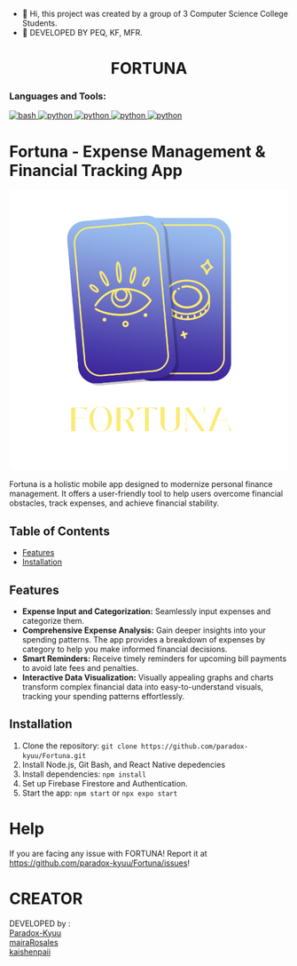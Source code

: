 
- 👋 Hi, this project was created by a group of 3 Computer Science College Students.
- 👀 DEVELOPED BY PEQ, KF, MFR.



#
<h1 align="center">FORTUNA</h1>

<h3 align="left">Languages and Tools:</h3>
<p align="left"> <a href="https://www.gnu.org/software/bash/" target="_blank"> <img src="https://www.vectorlogo.zone/logos/gnu_bash/gnu_bash-icon.svg" alt="bash" width="40" height="40"/> </a></a> <a href="https://reactnative.dev/" target="_blank"> <img src="https://d33wubrfki0l68.cloudfront.net/554c3b0e09cf167f0281fda839a5433f2040b349/ecfc9/img/header_logo.svg" alt="python" width="40" height="40"/> </a>
<a href="https://code.visualstudio.com/" target="_blank"> <img src="https://cdn.freebiesupply.com/logos/large/2x/visual-studio-code-logo-svg-vector.svg" alt="python" width="40" height="40"/> </a>
<a href="https://firebase.google.com/" target="_blank"> <img src="https://www.gstatic.com/devrel-devsite/prod/v305546bcb5d253cf3be5a548268e131fc74d5e15542d870fcfdb689895966994/firebase/images/lockup.svg" alt="python" width="80" height="80"/> </a>
<a href="https://nodejs.org/en" target="_blank"> <img src="https://nodejs.org/static/images/logo.svg" alt="python" width="80" height="80"/> </a>



</p><be>

# Fortuna - Expense Management & Financial Tracking App

![Fortuna Logo](assets/logo_violet_gold_nobg.png) 

Fortuna is a holistic mobile app designed to modernize personal finance management. It offers a user-friendly tool to help users overcome financial obstacles, track expenses, and achieve financial stability.

## Table of Contents
- [Features](#features)
- [Installation](#installation)


## Features
- **Expense Input and Categorization:** Seamlessly input expenses and categorize them.
- **Comprehensive Expense Analysis:** Gain deeper insights into your spending patterns. The app provides a breakdown of expenses by category to help you make informed financial decisions.
- **Smart Reminders:** Receive timely reminders for upcoming bill payments to avoid late fees and penalties.
- **Interactive Data Visualization:** Visually appealing graphs and charts transform complex financial data into easy-to-understand visuals, tracking your spending patterns effortlessly.

## Installation
1. Clone the repository: `git clone https://github.com/paradox-kyuu/Fortuna.git`
2. Install Node.js, Git Bash, and React Native depedencies
3. Install dependencies: `npm install`
4. Set up Firebase Firestore and Authentication.
5. Start the app: `npm start` or `npx expo start`

   
# Help
If you are facing any issue with FORTUNA! Report it at https://github.com/paradox-kyuu/Fortuna/issues!


# CREATOR
DEVELOPED by : <br>
[Paradox-Kyuu](https://github.com/paradox-kyuu/) <br>
[mairaRosales](https://github.com/mairaRosales/) <br>
[kaishenpaii](https://github.com/kaishenpaii/) <br>

